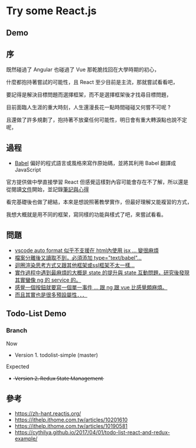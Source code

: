 # Try some React.js

## Demo

## 序

既然碰過了 Angular 也碰過了 Vue 那乾脆找回在大學時期的初心，

什麼都抱持著嘗試的可能性，且 React 至少目前是主流，那就嘗試看看吧，

要記得是解決目標問題而選擇框架，而不是選擇框架後才找尋目標問題，

目前面臨人生涯的重大時刻，人生還漫長花一點時間碰碰又何嘗不可呢 ?

且還做了許多規劃了，抱持著不放棄任何可能性，明日會有重大轉淚點也說不定呢，

## 過程

* [Babel](https://zh.wikipedia.org/wiki/Babel_(%E7%B7%A8%E8%AD%AF%E5%99%A8)) 偏好的程式語言或風格來寫作原始碼，並將其利用 Babel 翻譯成 JavaScript

官方提供做中學直接學習 React 但感覺這樣對內容可能會存在不了解，所以還是從閱讀[文件](https://zh-hant.reactjs.org/docs/getting-started.html)開始，並記錄[筆記與心得](https://github.com/johch3n611u/Side-Project-Hellow-React.js/tree/master/StudyProject/React%20Basis)

看完基礎後也做了總結，本來是想說照著教學實作，但最好理解又能複習的方式，

我想大概就是用不同的框架，寫同樣的功能與樣式了吧，來嘗試看看。

## 問題

* [vscode auto format 似乎不支援在 html內使用 jsx ... 變很麻煩](https://stackoverflow.com/questions/40498622/how-to-auto-indent-jsx-in-vscode)
* [檔案分離後又讀取不到，必須添加 type="text/babel"...](https://stackoverflow.com/questions/28100644/reactjs-uncaught-syntaxerror-unexpected-token)
* [迴圈渲染思考方式又跟其他框架或ssl框架不太一樣...](https://zh-hant.reactjs.org/docs/lists-and-keys.html)
* [實作過程中遇到最麻煩的大概是 state 的提升與 state 互動問題，研究後發現其實蠻像 ng 的 service 的。](https://zh-hant.reactjs.org/docs/lifting-state-up.html#lifting-state-up)
* [感覺一個按鈕就要寫一個單一事件 ... 跟 ng 跟 vue 比感覺頗麻煩。](https://stackoverflow.com/questions/27827234/how-to-handle-the-onkeypress-event-in-reactjs)
* [而且其實也是很多預設屬性．．．](https://stackoverflow.com/questions/43556212/failed-form-proptype-you-provided-a-value-prop-to-a-form-field-without-an-on)

## Todo-List Demo

### Branch

Now

* Version 1. todolist-simple (master)

Expected

*  ̶V̶e̶r̶s̶i̶o̶n̶ ̶2̶.̶ ̶R̶e̶d̶u̶x̶ ̶S̶t̶a̶t̶e̶ ̶M̶a̶n̶a̶g̶e̶m̶e̶n̶t̶

## 參考

* <https://zh-hant.reactjs.org/>
* <https://ithelp.ithome.com.tw/articles/10201610>
* <https://ithelp.ithome.com.tw/articles/10190581>
* <https://cythilya.github.io/2017/04/01/todo-list-react-and-redux-example/>